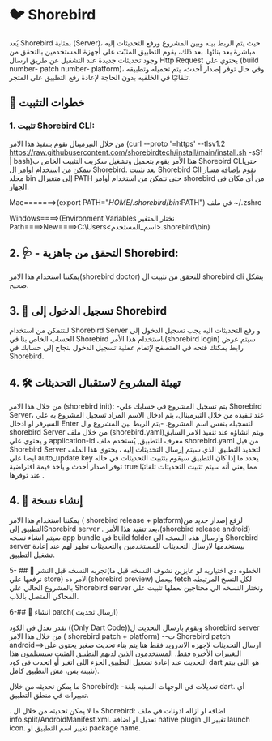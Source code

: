 # 🐦 Shorebird 
يُعد Shorebird بمثابة (Server)، حيث يتم  الربط بينه وبين المشروع ورفع التحديثات إليه مباشرة بعد بنائها. بعد ذلك، يقوم التطبيق المثبّت على أجهزة المستخدمين بالتحقق من وجود تحديثات جديدة عند التشغيل عن طريق ارسال Http Request يحتوي علي (build number- patch number- platform)، وفي حال توفر إصدار أحدث، يتم تحميله وتطبيقه تلقائيًا في الخلفيه بدون الحاجة لإعادة رفع التطبيق على المتجر.

## 🔧 خطوات التثبيت

### 1. تثبيت Shorebird CLI:
من خلال التيرمينال نقوم بتنفيذ هذا الامر
(curl --proto '=https' --tlsv1.2 https://raw.githubusercontent.com/shorebirdtech/install/main/install.sh -sSf | bash)هذا الأمر يقوم بتحميل وتشغيل سكربت التثبيت الخاص ب Shorebird CLIحتي نتمكن من استخدام اوامر ال Shorebird.
بعد تثبيت Shorebird ClI نقوم بإضافة مسار مجلد bin إلى متغيرال PATH حتى تتمكن من استخدام أوامر shorebird من أي مكان في الجهاز.

Mac=======>(export PATH="$HOME/.shorebird/bin:$PATH")  في ملف ~/.zshrc


Windows====>(Environment Variables نختار المتغير Path====>New====>C:\Users\<اسم_المستخدم>\.shorebird\bin)




## 2. 🩺 - التحقق من جاهزية Shorebird: 
يمكننا استخدام هذا الامر(shorebird doctor) للتحقق من تثبيت ال shorebird cli بشكل صحيح. 





## 3. 🔑 تسجيل الدخول إلى Shorebird

لنتتمكن من استخدام  Shorebird Server و رفع التحديثات اليه يجب تسجيل الدخول إلى الحساب الخاص بنا  في Shorebird باستخدام  هذا الأمر(shorebird login) سيتم عرض رابط يمكنك فتحه في المتصفح لإتمام عملية تسجيل الدخول بنجاح إلى حسابك في Shorebird.




## 4. 🛠️ تهيئة المشروع لاستقبال التحديثات

من خلال هذا الامر (shorebird init):
-يتم تسجيل المشروع في حسابك علي Shorebird Server، عند تنفيذه من خلال التيرمينال، يتم ادخال الاسم المراد تسجيل المشروع به علي السيرفر او ادخال Enter لتسجيله بنفس اسم المشروع.
-يتم الربط بين المشروع وال shorebird Server من خلال ملف (shorebird.yaml)ويتم انشاؤه عند تنفيذ الامر السابق و يحتوي علي application-id معرف للتطبيق, يُستخدم ملف shorebird.yaml من قبل Shorebird Server لتحديد التطبيق الذي سيتم إرسال التحديثات إليه ، يحتوي هذا الملف ايضا علي  auto_update key  يحدد ما إذا كان التطبيق سيقوم بتثبيت التحديثات في حاله توفر اصدار أحدث و يأخذ قيمة افتراضية true مما يعني أنه سيتم تثبيت التحديثات تلقائيًا عند توفرها .




## 4. 🚀 إنشاء نسخة

يمكننا  استخدام هذا الامر ( shorebird release + platform)لرفع إصدار جديد من التطبيق إلىShorebird server .
بعد تنفيذ هذا الأمر،(shorebird release android) سيتم انشاء نسخه app bundle في build folder وارسال هذه النسخه الي Shorebird server  بيستخدمها لارسال التحديثات للمستخدمين والتحديثات تظهر لهم عند إعادة تشغيل التطبيق.

5- ## 👀 تجربه النسخه قبل النشر(الخطوه دي اختياريه لو عايزين نشوف النسخه قبل ما نرفعها علي store)
  الامر ده(shorebird preview)  بيعمل fetch لكل النسخ المرتبطه بالمشروع الحالي علي Shorebird server ونختار النسخه الي محتاجين نعملها تثبيت  علي المحاكي المتصل باللاب. 


6-## 🚀 انشاء patch( ارسال تحديث)

نقدر نعدل في الكود ((Only Dart Code))ونقوم بارسال التحديث ل shorebird server من خلال هذا الامر ( shorebird patch + platform)
--ت  Shorebird patch android==>ارسال التحديثات لاجهزه الاندرويد فقط هنا يتم بناء تحديث صغير يحتوي على التغييرات الأخيره فقط.
المستخدمون الذين لديهم التطبيق المثبت سيستلمون هذا التحديث عند إعادة تشغيل التطبيق الجزء اللي اتغير أو اتحدث في كود dart هو اللي بيتم تثبيته بس، مش التطبيق كامل).




ما يمكن تحديثه من خلال Shorebird):
-تعديلات في الوجهات المبنيه بلغة dart.
أي تغييرات في منطق التطبيق.



.
ما لا يمكن تحديثه من خلال ال Shorebird:
اضافه او ازاله اذونات في ملف info.split/AndroidManifest.xml.
تعديل او اضافة native plugin.تغيير ال launch icon.
تغيير اسم التطبيق او package name.




















